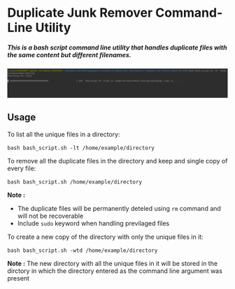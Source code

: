 # Duplicate Junk Remover Command-Line Utility

##### This is a bash script command line utility that handles duplicate files with the same content but different filenames.

![alt text](https://github.com/ausdauerer/Duplicate-File-Remover-bash-/blob/c4f40ee11cda38a5d3303316bd462105f334d68a/src/images/loading.png?raw=true)

## Usage


To list all the unique files in a directory:

	bash bash_script.sh -lt /home/example/directory

To remove all the duplicate files in the directory and keep and single copy of every file:
	
	bash bash_script.sh /home/example/directory

**Note :**  
- The duplicate files will be permanently deteled using `rm` command and will not be recoverable
- Include `sudo` keyword when handling previlaged files

To create a new copy of the directory with only the unique files in it:

	bash bash_script.sh -wtd /home/example/directory

**Note :** The new directory with all the unique files in it will be 
stored in the dirctory in which the directory entered as the command line
 argument was present 
